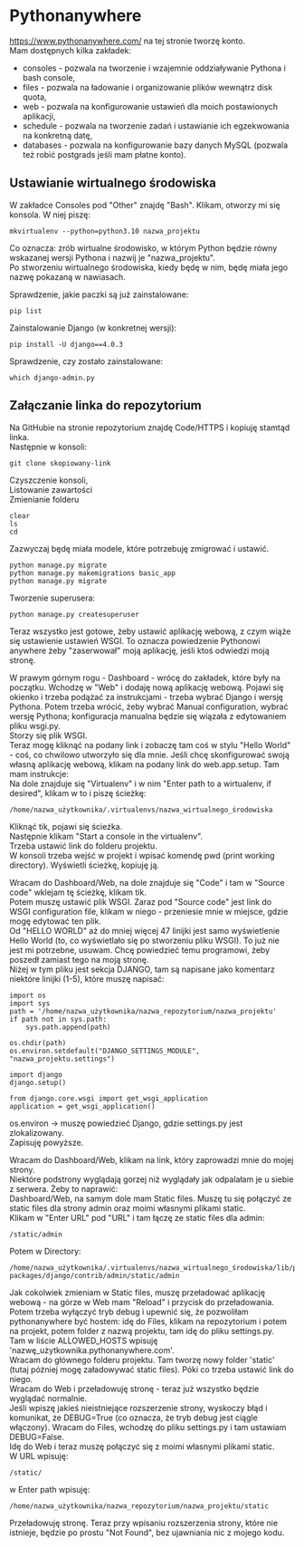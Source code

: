 # Pythonanywhere  
https://www.pythonanywhere.com/ na tej stronie tworzę konto.  
Mam dostępnych kilka zakładek:  
- consoles - pozwala na tworzenie i wzajemnie oddziaływanie Pythona i bash console,  
- files - pozwala na ładowanie i organizowanie plików wewnątrz disk quota,  
- web - pozwala na konfigurowanie ustawień dla moich postawionych aplikacji,  
- schedule - pozwala na tworzenie zadań i ustawianie ich egzekwowania na konkretną datę,  
- databases - pozwala na konfigurowanie bazy danych MySQL (pozwala też robić postgrads jeśli mam płatne konto).  
  
## Ustawianie wirtualnego środowiska  
W zakładce Consoles pod "Other" znajdę "Bash". Klikam, otworzy mi się konsola. W niej piszę:  
```
mkvirtualenv --python=python3.10 nazwa_projektu
```
Co oznacza: zrób wirtualne środowisko, w którym Python będzie równy wskazanej wersji Pythona i nazwij je "nazwa_projektu".  
Po stworzeniu wirtualnego środowiska, kiedy będę w nim, będę miała jego nazwę pokazaną w nawiasach.  
  
Sprawdzenie, jakie paczki są już zainstalowane:  
```
pip list
```
  
Zainstalowanie Django (w konkretnej wersji):  
```
pip install -U django==4.0.3
```  
Sprawdzenie, czy zostało zainstalowane:  
```
which django-admin.py
```  
  
## Załączanie linka do repozytorium  
Na GitHubie na stronie repozytorium znajdę Code/HTTPS i kopiuję stamtąd linka.  
Następnie w konsoli:  
```
git clone skopiowany-link
```  
  
Czyszczenie konsoli,  
Listowanie zawartości  
Zmienianie folderu 
```
clear
ls
cd
```  
  
Zazwyczaj będę miała modele, które potrzebuję zmigrować i ustawić.  
```
python manage.py migrate
python manage.py makemigrations basic_app
python manage.py migrate
```  
Tworzenie superusera:  
```
python manage.py createsuperuser
```  
  
Teraz wszystko jest gotowe, żeby ustawić aplikację webową, z czym wiąże się ustawienie ustawień WSGI. To oznacza powiedzenie Pythonowi anywhere żeby "zaserwował" moją aplikację, jeśli ktoś odwiedzi moją stronę.  
  
W prawym górnym rogu - Dashboard - wrócę do zakładek, które były na początku. Wchodzę w "Web" i dodaję nową aplikację webową. Pojawi się okienko i trzeba podążać za instrukcjami - trzeba wybrać Django i wersję Pythona. Potem trzeba wrócić, żeby wybrać Manual configuration, wybrać wersję Pythona; konfiguracja manualna będzie się wiązała z edytowaniem pliku wsgi.py.  
Storzy się plik WSGI.  
Teraz mogę kliknąć na podany link i zobaczę tam coś w stylu "Hello World" - coś, co chwilowo utworzyło się dla mnie. Jeśli chcę skonfigurować swoją własną aplikację webową, klikam na podany link do web.app.setup. Tam mam instrukcje:  
Na dole znajduje się "Virtualenv" i w nim "Enter path to a wirtualenv, if desired", klikam w to i piszę ścieżkę:  
```
/home/nazwa_użytkownika/.virtualenvs/nazwa_wirtualnego_środowiska
```
Kliknąć tik, pojawi się ścieżka.  
Następnie klikam "Start a console in the virtualenv".  
Trzeba ustawić link do folderu projektu.  
W konsoli trzeba wejść w projekt i wpisać komendę pwd (print working directory). Wyświetli ścieżkę, kopiuję ją.  
   
Wracam do Dashboard/Web, na dole znajduje się "Code" i tam w "Source code" wklejam tę ścieżkę, klikam tik.  
Potem muszę ustawić plik WSGI. Zaraz pod "Source code" jest link do WSGI configuration file, klikam w niego - przeniesie mnie w miejsce, gdzie mogę edytować ten plik.  
Od "HELLO WORLD" aż do mniej więcej 47 linijki jest samo wyświetlenie Hello World (to, co wyświetlało się po stworzeniu pliku WSGI). To już nie jest mi potrzebne, usuwam. Chcę powiedzieć temu programowi, żeby poszedł zamiast tego na moją stronę.  
Niżej w tym pliku jest sekcja DJANGO, tam są napisane jako komentarz niektóre linijki (1-5), które muszę napisać:  
```
import os
import sys 
path = '/home/nazwa_użytkownika/nazwa_repozytorium/nazwa_projektu'
if path not in sys.path:
    sys.path.append(path)

os.chdir(path)
os.environ.setdefault("DJANGO_SETTINGS_MODULE", "nazwa_projektu.settings")

import django 
django.setup()

from django.core.wsgi import get_wsgi_application
application = get_wsgi_application()
```
os.environ -> muszę powiedzieć Django, gdzie settings.py jest zlokalizowany.  
Zapisuję powyższe.  
   
Wracam do Dashboard/Web, klikam na link, który zaprowadzi mnie do mojej strony.  
Niektóre podstrony wyglądają gorzej niż wyglądały jak odpalałam je u siebie z serwera. Żeby to naprawić:  
Dashboard/Web, na samym dole mam Static files. Muszę tu się połączyć ze static files dla strony admin oraz moimi własnymi plikami static.  
Klikam w "Enter URL" pod "URL" i tam łączę ze static files dla admin:  
```
/static/admin
```
Potem w Directory:  
```
/home/nazwa_użytkownika/.virtualenvs/nazwa_wirtualnego_środowiska/lib/python3.10/site-packages/django/contrib/admin/static/admin
```
  
Jak cokolwiek zmieniam w Static files, muszę przeładować aplikację webową - na górze w Web mam "Reload" i przycisk do przeładowania.  
Potem trzeba wyłączyć tryb debug i upewnić się, że pozwoliłam pythonanywhere być hostem: idę do Files, klikam na repozytorium i potem na projekt, potem folder z nazwą projektu, tam idę do pliku settings.py.  
Tam w liście ALLOWED_HOSTS wpisuję 'nazwę_użytkownika.pythonanywhere.com'.  
Wracam do głównego folderu projektu. Tam tworzę nowy folder 'static' (tutaj później mogę załadowywać static files). Póki co trzeba ustawić link do niego.  
Wracam do Web i przeładowuję stronę - teraz już wszystko będzie wyglądać normalnie.  
Jeśli wpiszę jakieś nieistniejące rozszerzenie strony, wyskoczy błąd i komunikat, że DEBUG=True (co oznacza, że tryb debug jest ciągle włączony). Wracam do Files, wchodzę do pliku settings.py i tam ustawiam DEBUG=False.  
Idę do Web i teraz muszę połączyć się z moimi własnymi plikami static.  
W URL wpisuję:  
```
/static/
```
w Enter path wpisuję:   
```
/home/nazwa_użytkownika/nazwa_repozytorium/nazwa_projektu/static 
```  
Przeładowuję stronę. Teraz przy wpisaniu rozszerzenia strony, które nie istnieje, będzie po prostu "Not Found", bez ujawniania nic z mojego kodu.
